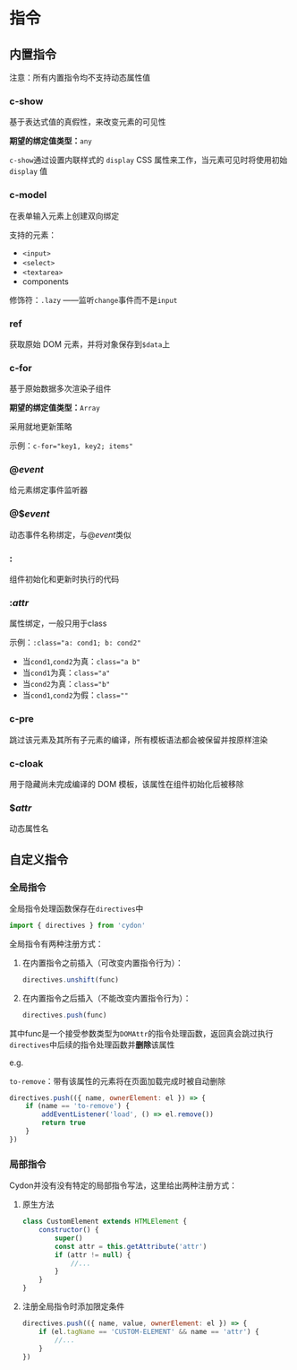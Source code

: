 # 指令

## 内置指令

注意：所有内置指令均不支持动态属性值

### c-show
基于表达式值的真假性，来改变元素的可见性

**期望的绑定值类型：**`any`

`c-show`通过设置内联样式的 `display` CSS 属性来工作，当元素可见时将使用初始 `display` 值

### c-model
在表单输入元素上创建双向绑定

支持的元素：
- `<input>`
- `<select>`
- `<textarea>`
- components

修饰符：`.lazy` ——监听`change`事件而不是`input`

### ref
获取原始 DOM 元素，并将对象保存到`$data`上

### c-for
基于原始数据多次渲染子组件

**期望的绑定值类型：**`Array`

采用就地更新策略

示例：`c-for="key1, key2; items"`

### @*event*
给元素绑定事件监听器

### @$*event*
动态事件名称绑定，与@*event*类似

### :
组件初始化和更新时执行的代码

### :*attr*
属性绑定，一般只用于class

示例：`:class="a: cond1; b: cond2"`
- 当`cond1`,`cond2`为真：`class="a b"`
- 当`cond1`为真：`class="a"`
- 当`cond2`为真：`class="b"`
- 当`cond1`,`cond2`为假：`class=""`

### c-pre
跳过该元素及其所有子元素的编译，所有模板语法都会被保留并按原样渲染

### c-cloak
用于隐藏尚未完成编译的 DOM 模板，该属性在组件初始化后被移除

### $*attr*
动态属性名

## 自定义指令
### 全局指令

全局指令处理函数保存在`directives`中
```js
import { directives } from 'cydon'
```

全局指令有两种注册方式：
1. 在内置指令之前插入（可改变内置指令行为）：
	```js
	directives.unshift(func)
	```
2. 在内置指令之后插入（不能改变内置指令行为）：
	```js
	directives.push(func)
	```

其中func是一个接受参数类型为`DOMAttr`的指令处理函数，返回真会跳过执行`directives`中后续的指令处理函数并**删除**该属性

e.g.

`to-remove`：带有该属性的元素将在页面加载完成时被自动删除
```js
directives.push(({ name, ownerElement: el }) => {
	if (name == 'to-remove') {
		addEventListener('load', () => el.remove())
		return true
	}
})
```

### 局部指令
Cydon并没有没有特定的局部指令写法，这里给出两种注册方式：
1. 原生方法
	```js
	class CustomElement extends HTMLElement {
		constructor() {
			super()
			const attr = this.getAttribute('attr')
			if (attr != null) {
				//...
			}
		}
	}
	```
2. 注册全局指令时添加限定条件
	```js
	directives.push(({ name, value, ownerElement: el }) => {
		if (el.tagName == 'CUSTOM-ELEMENT' && name == 'attr') {
			//...
		}
	})
	```